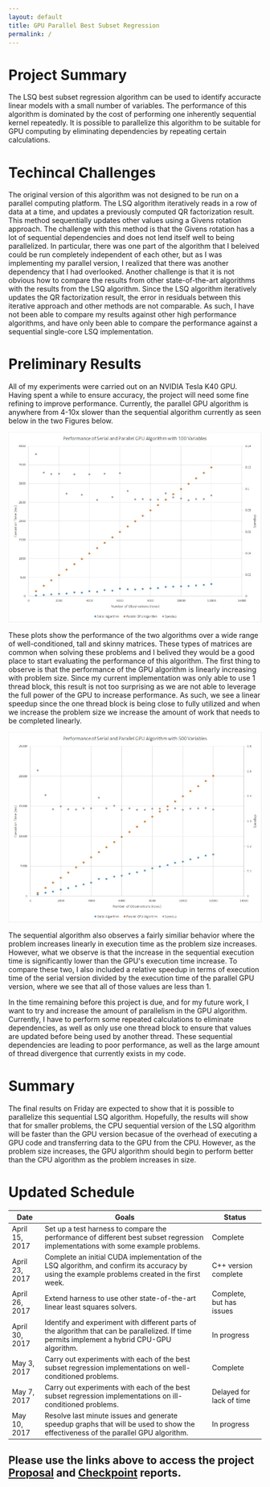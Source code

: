 ```yaml
---
layout: default
title: GPU Parallel Best Subset Regression
permalink: /
---
```

# Project Summary

The LSQ best subset regression algorithm can be used to identify accuracte linear models with a small number of variables. 
The performance of this algorithm is dominated by the cost of performing one inherently sequential kernel repeatedly. 
It is possible to parallelize this algorithm to be suitable for GPU computing by eliminating dependencies by repeating certain calculations. 

# Techincal Challenges

The original version of this algorithm was not designed to be run on a parallel computing platform. 
The LSQ algorithm iteratively reads in a row of data at a time, and updates a previously computed QR factorization result. 
This method sequentially updates other values using a Givens rotation approach. 
The challenge with this method is that the Givens rotation has a lot of sequential dependencies and does not lend itself well to being parallelized. 
In particular, there was one part of the algorithm that I beleived could be run completely independent of each other, but as I was implementing my parallel version, I realized that there was another dependency that I had overlooked. 
Another challenge is that it is not obvious how to compare the results from other state-of-the-art algorithms with the results from the LSQ algorithm.
Since the LSQ algorithm iteratively updates the QR factorization result, the error in residuals between this iterative approach and other methods are not comparable.
As such, I have not been able to compare my results against other high performance algorithms, and have only been able to compare the performance against a sequential single-core LSQ implementation. 

# Preliminary Results

All of my experiments were carried out on an NVIDIA Tesla K40 GPU. 
Having spent a while to ensure accuracy, the project will need some fine refining to improve performance.
Currently, the parallel GPU algorithm is anywhere from 4-10x slower than the sequential algorithm currently as seen below in the two Figures below.

![Figure 1](images/plot100.jpg)

These plots show the performance of the two algorithms over a wide range of well-conditioned, tall and skinny matrices. 
These types of matrices are common when solving these problems and I belived they would be a good place to start evaluating the performance of this algorithm.
The first thing to observe is that the performance of the GPU algorithm is linearly increasing with problem size. 
Since my current implementation was only able to use 1 thread block, this result is not too surprising as we are not able to leverage the full power of the GPU to increase performance.
As such, we see a linear speedup since the one thread block is being close to fully utilized and when we increase the problem size we increase the amount of work that needs to be completed linearly. 

![Figure 2](images/plot500.jpg)

The sequential algorithm also observes a fairly similiar behavior where the problem increases linearly in execution time as the problem size increases. 
However, what we observe is that the increase in the sequential execution time is significantly lower than the GPU's execution time increase.
To compare these two, I also included a relative speedup in terms of execution time of the serial version divided by the execution time of the parallel GPU version, where we see that all of those values are less than 1. 

In the time remaining before this project is due, and for my future work, I want to try and increase the amount of parallelism in the GPU algorithm.
Currently, I have to perform some repeated calculations to eliminate dependencies, as well as only use one thread block to ensure that values are updated before being used by another thread. 
These sequential dependencies are leading to poor performance, as well as the large amount of thread divergence that currently exists in my code. 

# Summary 

The final results on Friday are expected to show that it is possible to parallelize this sequential LSQ algorithm. 
Hopefully, the results will show that for smaller problems, the CPU sequential version of the LSQ algorithm will be faster than the GPU version becasue of the overhead of executing a GPU code and transferring data to the GPU from the CPU.
However, as the problem size increases, the GPU algorithm should begin to perform better than the CPU algorithm as the problem increases in size. 
 

# Updated Schedule

| Date            | Goals | Status |
|---|---|---|
| April 15, 2017  | Set up a test harness to compare the performance of different best subset regression implementations with some example problems. | Complete |
| April 23, 2017  | Complete an initial CUDA implementation of the LSQ algorithm, and confirm its accuracy by using the example problems created in the first week. | C++ version complete |
| April 26, 2017  | Extend harness to use other state-of-the-art linear least squares solvers. | Complete, but has issues |
| April 30, 2017  | Identify and experiment with different parts of the algorithm that can be parallelized. If time permits implement a hybrid CPU-GPU algorithm. | In progress |
| May 3, 2017     | Carry out experiments with each of the best subset regression implementations on well-conditioned problems. | Complete |
| May 7, 2017     | Carry out experiments with each of the best subset regression implementations on ill-conditioned problems. | Delayed for lack of time |
| May 10, 2017    | Resolve last minute issues and generate speedup graphs that will be used to show the effectiveness of the parallel GPU algorithm. | In progress |


## Please use the links above to access the project [Proposal](https://bsauk.github.io/GPU_LSQ/proposal) and [Checkpoint](https://bsauk.github.io/GPU_LSQ/checkpoint) reports.